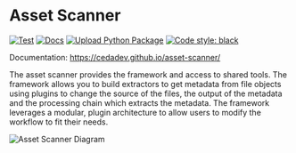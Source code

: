 # Asset Scanner

[![Test](https://github.com/cedadev/asset-scanner/actions/workflows/tests.yml/badge.svg)](https://github.com/cedadev/asset-scanner/actions/workflows/tests.yml)
[![Docs](https://github.com/cedadev/asset-scanner/actions/workflows/docs_build.yml/badge.svg)](https://github.com/cedadev/asset-scanner/actions/workflows/docs_build.yml)
[![Upload Python Package](https://github.com/cedadev/asset-scanner/actions/workflows/release.yml/badge.svg)](https://pypi.org/project/asset-scanner/)
<a href="https://github.com/psf/black"><img alt="Code style: black" src="https://img.shields.io/badge/code%20style-black-000000.svg"></a>

Documentation: https://cedadev.github.io/asset-scanner/

The asset scanner provides the framework and access to shared tools.
The framework allows you to build extractors to get metadata from file objects using plugins to change the source of the
files, the output of the metadata and the processing chain which extracts the metadata.
The framework leverages a modular, plugin architecture to allow users to modify the workflow to fit their needs.

![Asset Scanner Diagram](docs/source/images/asset_scanner_diagram.png)

